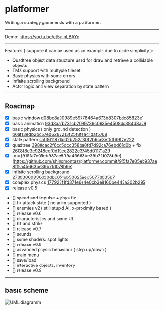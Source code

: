 # platformer
Writing a strategy game ends with a platformer.

---
Demo:
https://youtu.be/ct5y-nLBAYc

---

Features ( suppose it can be used as an example due to code simplicity ):
- Quadtree object data structure used for draw and retrieve a collidable objects
- TMX support with multyple tileset
- Basic physics with some errors
- Infinite scrolling background
- Actor logic and view separation by state pattern

---
## Roadmap

- [x] basic window [d08bc8a90989e59778464a673b8307bdc85823e1](https://github.com/shinomontaz/platformer/commit/d08bc8a90989e59778464a673b8307bdc85823e1)
- [x] basic animation [93d3aafb731cb7099739c0935e4508dc384d8a29](https://github.com/shinomontaz/platformer/commit/93d3aafb731cb7099739c0935e4508dc384d8a29)
- [x] basic physics ( only ground detection ) [b6af13edb2bd57ed6282213f25f8fea41daf5768](https://github.com/shinomontaz/platformer/commit/b6af13edb2bd57ed6282213f25f8fea41daf5768)
- [x] state pattern [caf3611876c02b252a30f2b6ce3ef5ff69f2e222](https://github.com/shinomontaz/platformer/commit/caf3611876c02b252a30f2b6ce3ef5ff69f2e222)
- [x] quadtree [3988cac2f6cd5dcc358ba8fd7d92ca76ebd61d0b](https://github.com/shinomontaz/platformer/commit/3988cac2f6cd5dcc358ba8fd7d92ca76ebd61d0b) + fix [2608f8e3e9248eef0d19ee2822c3745d01171a29](https://github.com/shinomontaz/platformer/commit/2608f8e3e9248eef0d19ee2822c3745d01171a29)
- [x] tmx [915fa7e05eb937ae8ff9a45663be39b7fd078b9e] (https://github.com/shinomontaz/platformer/commit/915fa7e05eb937ae8ff9a45663be39b7fd078b9e)
- [x] infinite scrolling background [27803009930d30dbc851eb50625aec56778685b7](https://github.com/shinomontaz/platformer/commit/27803009930d30dbc851eb50625aec56778685b7)
- [x] complex physics [177923f1fd371e6e4e0cb3e8160be445a302b295](https://github.com/shinomontaz/platformer/commit/177923f1fd371e6e4e0cb3e8160be445a302b295)
- [x] release v0.5
- [] speed and impulse + phys fix
- [] fix attack state ( no anim supported )
- [] enemies v2 ( still stupid AI, x-proximity based )
- [] release v0.6
- [] characteristics and some UI
- [] hit and strike
- [] release v0.7
- [] sounds
- [] some shaders: spot lights
- [] release v0.8
- [] advanced physic behaviour ( step up/down )
- [] main menu
- [] save/load
- [] interactive objects, inventory
- [] release v0.9

---
## basic scheme
![UML diagramm](https://raw.github.com/shinomontaz/platformer/master/docs/diagramm-todo.png?raw=true)